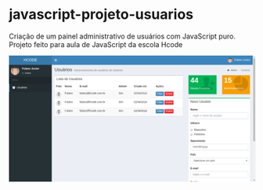 # javascript-projeto-usuarios
Criação de um painel administrativo de usuários com JavaScript puro. Projeto feito para aula de JavaScript da escola Hcode

<img src="https://raw.githubusercontent.com/RenatoPs1991/javascript-projeto-usuarios/master/tela.png" />
